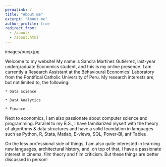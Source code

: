 ```yaml
---
permalink: /
title: "About me"
excerpt: "About me"
author_profile: true
redirect_from: 
  - /about/
  - /about.html
---
```


images/pucp.jpg

Welcome to my website! My name is Sandra Martínez Gutiérrez, last-year undergraduate Economics student, and this is my online presence. I am currently a Research Assistant at the Behavioural Economics' Laboratory from the Pontifical Catholic University of Peru. My research interests are, but not limited to, the following:

    * Data Science

    * DatA Analytics

    * Finance


Next to economics, I am also passionate about computer science and programming. Parallel to my B.S., I have familiarized myself with the theory of algorithms & data structures and have a solid foundation in languages such as Python, R, Stata, Matlab, E-views, SQL, Power-BI, anf Tableu.


On the less professional side of things, I am also quite interested in learning new languages, architectural history, and, on top of that, I have a passionate interest in cinema, film theory and film criticism. But these things are better discussed in person!